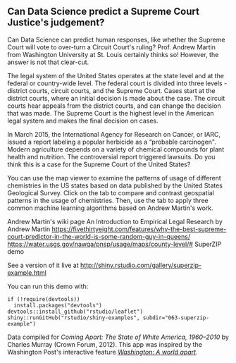 ## Can Data Science predict a Supreme Court Justice's judgement?

Can Data Science can predict human responses, like whether the Supreme Court will vote to over-turn a Circuit Court's ruling? Prof. Andrew Martin from Washington University at St. Louis certainly thinks so! However, the answer is not that clear-cut.

The legal system of the United States operates at the state level and at the federal or country-wide level. The federal court is divided into three levels - district courts, circuit courts, and the Supreme Court. Cases start at the district courts, where an initial decision is made about the case. The circuit courts hear appeals from the district courts, and can change the decision that was made. The Supreme Court is the highest level in the American legal system and makes the final decision on cases. 

In March 2015, the International Agency for Research on Cancer, or IARC, issued a report labeling a popular herbicide as a “probable carcinogen". Modern agriculture depends on a variety of chemical compounds for plant health and nutrition. The controversial report triggered lawsuits. Do you think this is a case for the Supreme Court of the United States?

You can use the map viewer to examine the patterns of usage of different chemistries in the US states based on data published by the United States Geological Survey. Click on the tab to compare and contrast geospatial patterns in the usage of chemistries. Then, use the tab to apply three common machine learning algorithms based on Andrew Martin's work. 

Andrew Martin's wiki page
An Introduction to Empirical Legal Research by Andrew Martin
https://fivethirtyeight.com/features/why-the-best-supreme-court-predictor-in-the-world-is-some-random-guy-in-queens/
https://water.usgs.gov/nawqa/pnsp/usage/maps/county-level/# SuperZIP demo

See a version of it live at http://shiny.rstudio.com/gallery/superzip-example.html

You can run this demo with:
```
if (!require(devtools))
  install.packages("devtools")
devtools::install_github("rstudio/leaflet")
shiny::runGitHub("rstudio/shiny-examples", subdir="063-superzip-example")
```

Data compiled for _Coming Apart: The State of White America, 1960–2010_ by Charles Murray (Crown Forum, 2012). This app was inspired by the Washington Post's interactive feature _[Washington: A world apart](http://www.washingtonpost.com/sf/local/2013/11/09/washington-a-world-apart/)_.
